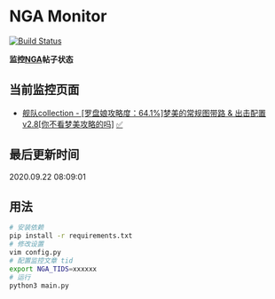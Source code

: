 # NGA Monitor

[![Build Status](https://travis-ci.org/kcwikizh/nga-monitor.svg?branch=master)](https://travis-ci.org/kcwikizh/nga-monitor)

**监控[NGA](https://bbs.nga.cn)帖子状态**

## 当前监控页面

- [舰队collection - [罗盘娘攻略度：64.1%]梦美的常规图带路 &amp; 出击配置 v2.8[你不看梦美攻略的吗]](https://bbs.nga.cn/read.php?tid=16334445) [✅](16334445.md)


## 最后更新时间

2020.09.22 08:09:01

## 用法

```bash
# 安装依赖
pip install -r requirements.txt
# 修改设置
vim config.py
# 配置监控文章 tid
export NGA_TIDS=xxxxxx
# 运行
python3 main.py
```
